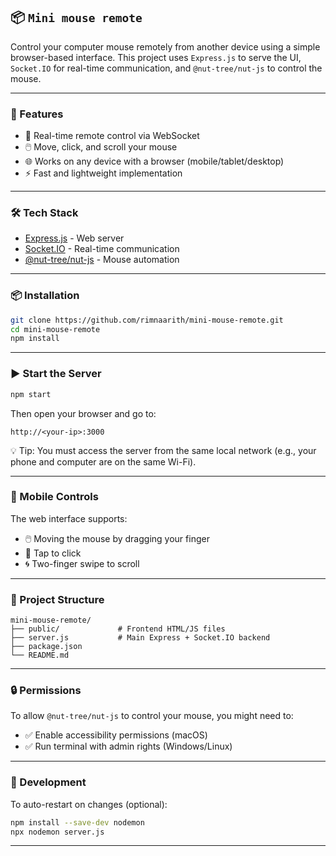 ## 📦 `Mini mouse remote`

Control your computer mouse remotely from another device using a simple browser-based interface. This project uses `Express.js` to serve the UI, `Socket.IO` for real-time communication, and `@nut-tree/nut-js` to control the mouse.

---

### 🚀 Features

* 📡 Real-time remote control via WebSocket
* 🖱️ Move, click, and scroll your mouse
* 🌐 Works on any device with a browser (mobile/tablet/desktop)
* ⚡ Fast and lightweight implementation

---

### 🛠 Tech Stack

* [Express.js](https://expressjs.com/) - Web server
* [Socket.IO](https://socket.io/) - Real-time communication
* [@nut-tree/nut-js](https://github.com/nut-tree/nut.js) - Mouse automation

---

### 📦 Installation

```bash
git clone https://github.com/rimnaarith/mini-mouse-remote.git
cd mini-mouse-remote
npm install
```

---

### ▶️ Start the Server

```bash
npm start
```

Then open your browser and go to:

```
http://<your-ip>:3000
```

💡 Tip: You must access the server from the same local network (e.g., your phone and computer are on the same Wi-Fi).

---

### 📱 Mobile Controls

The web interface supports:

* 🖱️ Moving the mouse by dragging your finger
* 📍 Tap to click
* 🌀 Two-finger swipe to scroll

---

### 📁 Project Structure

```
mini-mouse-remote/
├── public/             # Frontend HTML/JS files
├── server.js           # Main Express + Socket.IO backend
├── package.json
└── README.md
```

---

### 🔒 Permissions

To allow `@nut-tree/nut-js` to control your mouse, you might need to:

* ✅ Enable accessibility permissions (macOS)
* ✅ Run terminal with admin rights (Windows/Linux)

---

### 🧪 Development

To auto-restart on changes (optional):

```bash
npm install --save-dev nodemon
npx nodemon server.js
```

---